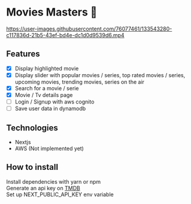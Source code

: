 # Movies Masters :movie_camera:

https://user-images.githubusercontent.com/76077461/133543280-c117836d-21b5-43ef-bd4e-dc1d0d9539d6.mp4



## Features

- [x] Display highlighted movie
- [x] Display slider with popular movies / series, top rated movies / series, upcoming movies, trending movies, series on the air
- [x] Search for a movie / serie
- [X] Movie / Tv details page
- [ ] Login / Signup with aws cognito
- [ ] Save user data in dynamodb

## Technologies

- Nextjs
- AWS (Not implemented yet)

## How to install

Install dependencies with yarn or npm<br>
Generate an api key on [TMDB](https://www.themoviedb.org/?language=pt-BR)<br>
Set up NEXT_PUBLIC_API_KEY env variable
